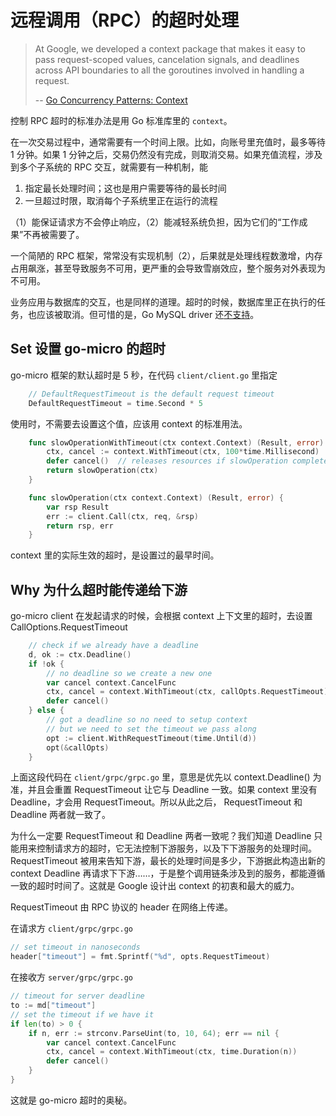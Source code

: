 远程调用（RPC）的超时处理
===

> At Google, we developed a context package that makes it easy to pass request-scoped values, cancelation signals, and deadlines across API boundaries to all the goroutines involved in handling a request.
>
> -- [Go Concurrency Patterns: Context](https://blog.golang.org/context)

控制 RPC 超时的标准办法是用 Go 标准库里的 `context`。

在一次交易过程中，通常需要有一个时间上限。比如，向账号里充值时，最多等待 1 分钟。如果 1 分钟之后，交易仍然没有完成，则取消交易。如果充值流程，涉及到多个子系统的 RPC 交互，就需要有一种机制，能

1. 指定最长处理时间；这也是用户需要等待的最长时间
1. 一旦超过时限，取消每个子系统里正在运行的流程

（1）能保证请求方不会停止响应，（2）能减轻系统负担，因为它们的“工作成果”不再被需要了。

一个简陋的 RPC 框架，常常没有实现机制（2），后果就是处理线程数激增，内存占用飙涨，甚至导致服务不可用，更严重的会导致雪崩效应，整个服务对外表现为不可用。

业务应用与数据库的交互，也是同样的道理。超时的时候，数据库里正在执行的任务，也应该被取消。但可惜的是，Go MySQL driver 还[不支持](https://github.com/go-sql-driver/mysql/issues/731)。

Set 设置 go-micro 的超时
---

go-micro 框架的默认超时是 5 秒，在代码 `client/client.go` 里指定

```go
    // DefaultRequestTimeout is the default request timeout
    DefaultRequestTimeout = time.Second * 5
```

使用时，不需要去设置这个值，应该用 context 的标准用法。

```go
    func slowOperationWithTimeout(ctx context.Context) (Result, error) {
        ctx, cancel := context.WithTimeout(ctx, 100*time.Millisecond)
        defer cancel()  // releases resources if slowOperation completes before timeout elapses
        return slowOperation(ctx)
    }

    func slowOperation(ctx context.Context) (Result, error) {
        var rsp Result
        err := client.Call(ctx, req, &rsp)
        return rsp, err
    }
```

context 里的实际生效的超时，是设置过的最早时间。

Why 为什么超时能传递给下游
---

go-micro client 在发起请求的时候，会根据 context 上下文里的超时，去设置 CallOptions.RequestTimeout

```go
    // check if we already have a deadline
    d, ok := ctx.Deadline()
    if !ok {
        // no deadline so we create a new one
        var cancel context.CancelFunc
        ctx, cancel = context.WithTimeout(ctx, callOpts.RequestTimeout)
        defer cancel()
    } else {
        // got a deadline so no need to setup context
        // but we need to set the timeout we pass along
        opt := client.WithRequestTimeout(time.Until(d))
        opt(&callOpts)
    }
```

上面这段代码在 `client/grpc/grpc.go` 里，意思是优先以 context.Deadline() 为准，并且会重置 RequestTimeout 让它与 Deadline 一致。如果 context 里没有 Deadline，才会用 RequestTimeout。所以从此之后， RequestTimeout 和 Deadline 两者就一致了。

为什么一定要 RequestTimeout 和 Deadline 两者一致呢？我们知道 Deadline 只能用来控制请求方的超时，它无法控制下游服务，以及下下游服务的处理时间。RequestTimeout 被用来告知下游，最长的处理时间是多少，下游据此构造出新的 context Deadline 再请求下下游……，于是整个调用链条涉及到的服务，都能遵循一致的超时时间了。这就是 Google 设计出 context 的初衷和最大的威力。

RequestTimeout 由 RPC 协议的 header 在网络上传递。

在请求方 `client/grpc/grpc.go`

```go
// set timeout in nanoseconds
header["timeout"] = fmt.Sprintf("%d", opts.RequestTimeout)
```

在接收方 `server/grpc/grpc.go`

```go
// timeout for server deadline
to := md["timeout"]
// set the timeout if we have it
if len(to) > 0 {
    if n, err := strconv.ParseUint(to, 10, 64); err == nil {
        var cancel context.CancelFunc
        ctx, cancel = context.WithTimeout(ctx, time.Duration(n))
        defer cancel()
    }
}
```

这就是 go-micro 超时的奥秘。
